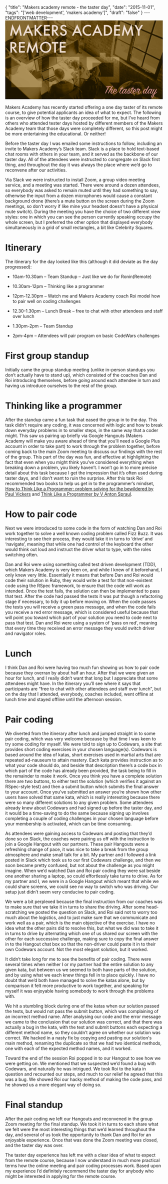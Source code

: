 {
  "title": "Makers academy remote - the taster day",
  "date": "2015-11-01",
  "tags": "['web development', 'makers academy']",
  "draft": "false"
}
---ENDFRONTMATTER---
![Makers Academy remote the taster day](media/makers-academy-remote-the-taster-day-header.png "Makers Academy remote the taster day")

Makers Academy has recently started offering a one day taster of its remote course, to give potential applicants an idea of what to expect. The following is an overview of how the taster day proceeded for me, but I’ve heard from others who attended tester days hosted by different members of the Makers Academy team that those days were completely different, so this post might be more entertaining the educational. Or neither!

Before the taster day I was emailed some instructions to follow, including an invite to Makers Academy’s Slack team. Slack is a place to hold text-based chat rooms with others in your team, and it served as the backbone of our taster day. All of the attendees were instructed to congregate on Slack first thing, and throughout the day it was always the place where we’d go to reconvene after our activities.

Via Slack we were instructed to install Zoom, a group video meeting service, and a meeting was started. There were around a dozen attendees, so everybody was asked to remain muted until they had something to say, otherwise the input from a dozen microphones would cause a constant background drone (there’s a mute button on the screen during the Zoom meetings, so don’t worry if like mine your headset doesn’t have a physical mute switch). During the meeting you have the choice of two different view styles: one in which you can see the person currently speaking occupy the whole screen, but I preferred the other option that displayed everybody simultaneously in a grid of small rectangles, a bit like Celebrity Squares.

# Itinerary
The itinerary for the day looked like this (although it did deviate as the day progressed):

- 10am-10.30am – Team Standup – Just like we do for Ronin(Remote)

- 10.30am-12pm – Thinking like a programmer

- 12pm-12.30pm – Watch me and Makers Academy coach Roi model how to pair well on coding challenges

- 12.30-1.30pm – Lunch Break – free to chat with other attendees and staff over lunch

- 1.30pm-2pm – Team Standup

- 2pm-4pm – Attendees will pair program on basic CodeWars challenges

# First group standup
Initially came the group standup meeting (unlike in-person standups you don’t actually have to stand up), which consisted of the coaches Dan and Roi introducing themselves, before going around each attendee in turn and having us introduce ourselves to the rest of the group.

# Thinking like a programmer
After the standup came a fun task that eased the group in to the day. This task didn’t require any coding, it was concerned with logic and how to break down everyday problems in to smaller steps, in the same way that a coder might. This saw us pairing up briefly via Google Hangouts (Makers Academy will make you aware ahead of time that you’ll need a Google Plus account in order to take part) to work through the problem together, before coming back to the main Zoom meeting to discuss our findings with the rest of the group. This part of the day was fun, and effective at highlighting the fact that even when you might think you’ve considered everything when breaking down a problem, you likely haven’t. I won’t go in to more precise detail about this task because I get the impression that it’s often used during taster days, and I don’t want to ruin the surprise. After this task Roi recommended two books to help us get in to the programmer’s mindset, <a href="https://www.goodreads.com/book/show/5859257-how-to-think-like-a-programmer" id="link">How to Think Like a Programmer: problem solving for the bewildered by Paul Vickers</a> and <a href="https://www.goodreads.com/book/show/13590009-think-like-a-programmer" id="link">Think Like a Programmer by V Anton Spraul</a>.

# How to pair code
Next we were introduced to some code in the form of watching Dan and Roi work together to solve a well known coding problem called Fizz Buzz. It was interesting to see their process, they would take it in turns to ‘drive’ and ‘navigate’, meaning that while one had control of the keyboard the other would think out loud and instruct the driver what to type, with the roles switching often.

Dan and Roi were using something called test driven development (TDD), which Makers Academy is very keen on, and while I knew of it beforehand, I only knew very little. Essentially it means that before Dan and Roi would code their solution in Ruby, they would write a test for that non-existent code using the RSpec framework, to ensure that the code will work as intended. Once the test fails, the solution can then be implemented to pass that test. After the code had passed the tests it was put though a refactoring stage if necessary, to tidy it up before moving on. When the code passes the tests you will receive a green pass message, and when the code fails you receive a red error message, which is considered useful because that will point you toward which part of your solution you need to code next to pass that test. Dan and Roi were using a system of ‘pass on red’, meaning that every time they received an error message they would switch driver and navigator roles.

# Lunch
I think Dan and Roi were having too much fun showing us how to pair code because they overran by about half an hour. After that we were given an hour for lunch, and I really didn’t want that long but I appreciate that some attendees might have. In the itinerary you’ll see where it says that participants are “free to chat with other attendees and staff over lunch”, but on the day that I attended, everybody, coaches included, went offline at lunch time and stayed offline until the afternoon session.

# Pair coding
We diverted from the itinerary after lunch and jumped straight in to some pair coding, which was very welcome because by that time I was keen to try some coding for myself. We were told to sign up to Codewars, a site that provides short coding exercises in your chosen language(s). Codewars is based around the idea of katas, short exercises used in martial arts that are repeated ad-nauseum to attain mastery. Each kata provides instruction as to what your code should do, and beside that description there’s a code box in which part of the code has already been provided, the task being to fill in the remainder to make it work. Once you think you have a complete solution there are two buttons, to either test the solution (which verifies it against an RSpec-style test) and then a submit button which submits the final answer to your account. Once you’ve submitted an answer you’re shown how other users have solved that same kata, which is really interesting because there were so many different solutions to any given problem. Some attendees already knew about Codewars and had signed up before the taster day, and it would be a time-saving to do the same because signing up involves completing a couple of coding challenges in your chosen language before your membership is activated, which can be time consuming.

As attendees were gaining access to Codewars and posting that they’d done so on Slack, the coaches were pairing us off with the instruction to join a Google Hangout with our partners. These pair Hangouts were a refreshing change of pace, it was nice to take a break from the group atmosphere and make small talk for a bit. My partner and I followed a link posted in Slack which took us to our first Codewars challenge, and then we soon became pretty confused, but not about the challenge as you might imagine. When we’d watched Dan and Roi pair coding they were sat beside one another sharing a laptop, so could effortlessly take turns to drive. As for my partner and I, we were in a Google Hangout which meant that while we could share screens, we could see no way to switch who was driving. Our setup just didn’t seem very conducive to pair coding.

We were a bit perplexed because the final instruction from our coaches was to make sure that we take it in turns to share the driving. After some head-scratching we posted the question on Slack, and Roi said not to worry too much about the logistics, and to just make sure that we communicate and work well as a pair, which is the main objective of the exercise. I have no idea what the other pairs did to resolve this, but what we did was to take it in turns to drive by alternating which one of us shared our screen with the other for each successive challenge, making sure to copy the final answer in to the Hangout chat box so that the non-driver could paste it in to their own Codewars account. Not the most elegant solution, but it worked.

It didn’t take long for me to see the benefits of pair coding. There were several times when neither I or my partner had the entire solution to any given kata, but between us we seemed to both have parts of the solution, and by using what we each knew things fell in to place quickly. I have no doubt that we’d both have managed to solve the katas alone, but by comparison it felt more productive to work together, and speaking for myself it was enjoyable having somebody to work through the problems with.

We hit a stumbling block during one of the katas when our solution passed the tests, but would not pass the submit button, which was complaining of an incorrect method name. After analysing our code and the error message we came to the conclusion that our solution was correct, and that there was actually a bug in the kata, with the test and submit buttons each expecting a different method name, so they couldn’t agree on whether our solution was correct. We hacked in a nasty fix by copying and pasting our solution's main method, renaming the duplicate so that we had two identical methods, one with each of the expected method names, and it worked.

Toward the end of the session Roi popped in to our Hangout to see how we were getting on. We mentioned that we suspected we’d found a bug with Codewars, and naturally he was intrigued. We took Roi to the kata in question and recounted our steps, and much to our relief he agreed that this was a bug. We showed Roi our hacky method of making the code pass, and he showed us a more elegant way of doing so.

# Final standup
After the pair coding we left our Hangouts and reconvened in the group Zoom meeting for the final standup. We took it in turns to each share what we felt were the most interesting things that we’d learned throughout the day, and several of us took the opportunity to thank Dan and Roi for an enjoyable experience. Once that was done the Zoom meeting was closed, and the taster day was over.

The taster day experience has left me with a clear idea of what to expect from the remote course, because I now understand in much more practical terms how the online meeting and pair coding processes work. Based upon my experience I’d definitely recommend the taster day for anybody who might be interested in applying for the remote course.